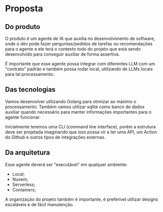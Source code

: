 # Proposta

## Do produto

O produto é um agente de IA que auxilia no desenvolvimento de software, onde o dev
pode fazer perguntas/pedidos de tarefas ou recomendações para o agente e ele terá
o contexto todo do projeto que está sendo desenvolvido para conseguir auxiliar de
forma assertiva.

É importante que esse agente possa integrar com diferentes LLM com um "contrato"
padrão e também possa rodar local, utilizando de LLMs locais para tal processamento.

## Das tecnologias

Vamos desenvolver utilizando Golang para otimizar ao máximo o processamento.
Também vamos utilizar sqlite como banco de dados auxiliar quando necessário para
manter informações importantes para o agente funcionar.

Inicialmente teremos uma CLI (command line interface), porém a estrutura deve ser
projetada imaginando que isso possa vir a ter uma API, um Action do Github e outros
tipos de integrações externas.

## Da arquitetura

Esse agente deverá ser "executável" em qualquer ambiente:

- Local;
- Nuvem;
- Serverless;
- Containers;

A organização do projeto também é importante, é preferível utilizar designs escaláveis
e de fácil manutenção.

